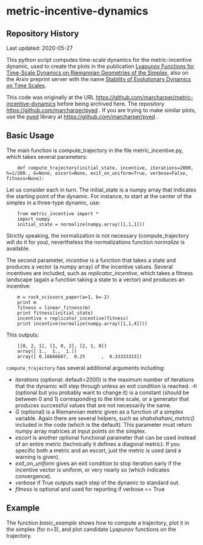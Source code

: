 
# metric-incentive-dynamics

Repository History
------------------

Last updated: 2020-05-27

This python script computes time-scale dynamics for the metric-incentive
dynamic, used to create the plots in the publication
[Lyapunov Functions for Time-Scale Dynamics on Riemannian Geometries of the Simplex](http://link.springer.com/article/10.1007/s13235-014-0124-0),
also on the Arxiv preprint server with the name [Stability of Evolutionary Dynamics on Time Scales](https://arxiv.org/abs/1210.5539).

This code was originally at the URL https://github.com/marcharper/metric-incentive-dynamics before being archived here.
The repository https://github.com/marcharper/pyed . If you are trying to make similar plots, use the
[pyed](https://github.com/marcharper/pyed) library at https://github.com/marcharper/pyed .

Basic Usage
-----------

The main function is compute_trajectory in the file metric_incentive.py, which takes several parameters:

```
    def compute_trajectory(initial_state, incentive, iterations=2000, h=1/200., G=None, escort=None, exit_on_uniform=True, verbose=False, fitness=None):
```

Let us consider each in turn. The initial_state is a numpy array that indicates the starting point of the dynamic. For instance, to start at the center of the simplex in a three-type dynamic, use:

```
    from metric_incentive import *
    import numpy
    initial_state = normalize(numpy.array([1,1,1]))
```

Strictly speaking, the normalization is not necessary (compute_trajectory will do it for you), nevertheless the normalizations function *normalize* is available.

The second parameter, *incentive* is a function that takes a state and produces a vector (a numpy array) of the incentive values. Several incentives are included, such as *replicator_incentive*, which takes a fitness landscape (again a function taking a state to a vector) and produces an incentive:

```
    m = rock_scissors_paper(a=1, b=-2)
    print m
    fitness = linear_fitness(m)
    print fitness(initial_state)
    incentive = replicator_incentive(fitness)
    print incentive(normalize(numpy.array([1,1,4])))
```

This outputs:

```
    [[0, 2, 1], [1, 0, 2], [2, 1, 0]]
    array([ 1.,  1.,  1.])
    array([ 0.16666667,  0.25      ,  0.33333333])
```

`compute_trajectory` has several additional arguments including:

- *iterations* (optional: default=2000) is the maximum number of iterations that the dynamic will step through unless an exit condition is reached.
-*h* (optional but you probably want to change it) is a constant (should be between 0 and 1) corresponding to the time scale, or a generator that produces successful values that are not necessarily the same.
- *G* (optional) is a Riemannian metric given as a function of a simplex variable. Again there are several helpers, such as *shahshahani_metric()* included in the code (which is the default). This parameter must return numpy array matrices at input points on the simplex.
- *escort* is another optional functional parameter that can be used instead of an entire metric (technically it defines a diagonal metric). If you specific both a metric and an escort, just the metric is used (and a warning is given).
- *exit_on_uniform* gives an exit condition to stop iteration early if the incentive vector is uniform, or very nearly so (which indicates convergence).
- *verbose* if True outputs each step of the dynamic to standard out.
- *fitness* is optional and used for reporting if verbose == True

Example
-------

The function *basic_example* shows how to compute a trajectory, plot it in the simplex (for n=3), and plot candidate Lyapunov functions on the trajectory.
